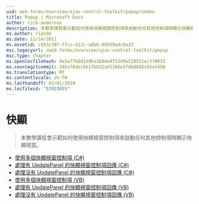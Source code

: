 ```yaml
---
uid: web-forms/overview/ajax-control-toolkit/popup/index
title: Popup | Microsoft Docs
author: rick-anderson
description: 本教學課程會示範如何使用快顯視窗控制項來啟動任何其他控制項時顯示快顯視窗。
ms.author: riande
ms.date: 11/14/2011
ms.assetid: c993c38f-ffcc-412c-a8bb-09569a4cba23
msc.legacyurl: /web-forms/overview/ajax-control-toolkit/popup
msc.type: chapter
ms.openlocfilehash: 4e5e77b6d1ddba1b04e8f53d9a529551ec370015
ms.sourcegitcommit: 24b1f6decbb17bb22a45166e5fdb0845c65af498
ms.translationtype: MT
ms.contentlocale: zh-TW
ms.lasthandoff: 03/01/2019
ms.locfileid: "57023055"
---
```

<a name="popup"></a>快顯
====================
> 本教學課程會示範如何使用快顯視窗控制項來啟動任何其他控制項時顯示快顯視窗。


- [使用多個快顯視窗控制項 (C#)](using-multiple-popup-controls-cs.md)
- [處理有 UpdatePanel 的快顯視窗控制項回傳 (C#)](handling-postbacks-from-a-popup-control-with-an-updatepanel-cs.md)
- [處理沒有 UpdatePanel 的快顯視窗控制項回傳 (C#)](handling-postbacks-from-a-popup-control-without-an-updatepanel-cs.md)
- [使用多個快顯視窗控制項 (VB)](using-multiple-popup-controls-vb.md)
- [處理有 UpdatePanel 的快顯視窗控制項回傳 (VB)](handling-postbacks-from-a-popup-control-with-an-updatepanel-vb.md)
- [處理沒有 UpdatePanel 的快顯視窗控制項回傳 (VB)](handling-postbacks-from-a-popup-control-without-an-updatepanel-vb.md)
